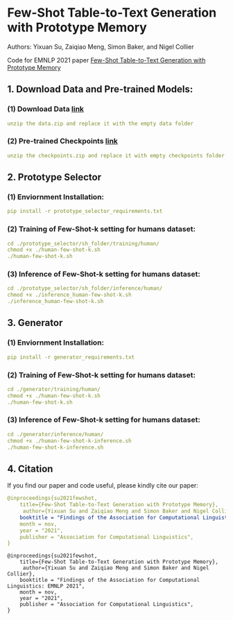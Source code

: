 # Few-Shot Table-to-Text Generation with Prototype Memory
Authors: Yixuan Su, Zaiqiao Meng, Simon Baker, and Nigel Collier

Code for EMNLP 2021 paper [Few-Shot Table-to-Text Generation with Prototype Memory](https://arxiv.org/abs/2108.12516)

## 1. Download Data and Pre-trained Models:
### (1) Download Data [link](https://drive.google.com/file/d/10Q0s6bHP4bhzxurlgrT1XKQ9hzCpPylw/view?usp=sharing)
```yaml
unzip the data.zip and replace it with the empty data folder
```
### (2) Pre-trained Checkpoints [link](https://drive.google.com/file/d/1ip8muvfeI5IOFfOc6i-jRRz_BJZ5IsqN/view?usp=sharing)
```yaml
unzip the checkpoints.zip and replace it with empty checkpoints folder
```

## 2. Prototype Selector
### (1) Enviornment Installation: 
```yaml
pip install -r prototype_selector_requirements.txt
```
### (2) Training of Few-Shot-k setting for humans dataset: 
```yaml
cd ./prototype_selector/sh_folder/training/human/
chmod +x ./human-few-shot-k.sh
./human-few-shot-k.sh
```
### (3) Inference of Few-Shot-k setting for humans dataset:
```yaml
cd ./prototype_selector/sh_folder/inference/human/
chmod +x ./inference_human-few-shot-k.sh
./inference_human-few-shot-k.sh
```

## 3. Generator
### (1) Enviornment Installation: 
```yaml
pip install -r generator_requirements.txt
```
### (2) Training of Few-Shot-k setting for humans dataset: 
```yaml
cd ./generator/training/human/
chmod +x ./human-few-shot-k.sh
./human-few-shot-k.sh
```
### (3) Inference of Few-Shot-k setting for humans dataset:
```yaml
cd ./generator/inference/human/
chmod +x ./human-few-shot-k-inference.sh
./human-few-shot-k-inference.sh
```

## 4. Citation
If you find our paper and code useful, please kindly cite our paper:
```yaml
@inproceedings{su2021fewshot,
    title={Few-Shot Table-to-Text Generation with Prototype Memory}, 
     author={Yixuan Su and Zaiqiao Meng and Simon Baker and Nigel Collier},
    booktitle = "Findings of the Association for Computational Linguistics: EMNLP 2021",
    month = nov,
    year = "2021",
    publisher = "Association for Computational Linguistics",
}
```

    @inproceedings{su2021fewshot,
        title={Few-Shot Table-to-Text Generation with Prototype Memory}, 
         author={Yixuan Su and Zaiqiao Meng and Simon Baker and Nigel Collier},
        booktitle = "Findings of the Association for Computational Linguistics: EMNLP 2021",
        month = nov,
        year = "2021",
        publisher = "Association for Computational Linguistics",
    }
